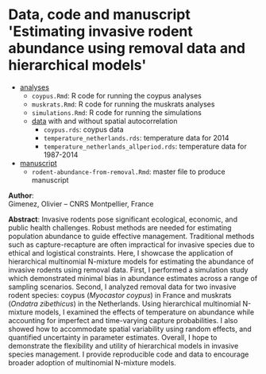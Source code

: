 # Data, code and manuscript 'Estimating invasive rodent abundance using removal data and hierarchical models'

-   [analyses](https://github.com/oliviergimenez/counting-rodents/tree/main/code)
    -   `coypus.Rmd`: R code for running the coypus analyses
    -   `muskrats.Rmd`: R code for running the muskrats analyses
    -   `simulations.Rmd`: R code for running the simulations
    -   [data](https://github.com/oliviergimenez/counting-rodents/tree/main/analyses/data) with and without spatial autocorrelation
        -   `coypus.rds`: coypus data
        -   `temperature_netherlands.rds`: temperature data for 2014
        -   `temperature_netherlands_allperiod.rds`: temperature data for 1987-2014
-   [manuscript](https://github.com/oliviergimenez/counting-rodents/tree/main/manuscript)
    -   `rodent-abundance-from-removal.Rmd`: master file to produce manuscript 

**Author**:\
Gimenez, Olivier – CNRS Montpellier, France

**Abstract**: Invasive rodents pose significant ecological, economic, and public health challenges. Robust methods are needed for estimating population abundance to guide effective management. Traditional methods such as capture-recapture are often impractical for invasive species due to ethical and logistical constraints. Here, I showcase the application of hierarchical multinomial N-mixture models for estimating the abundance of invasive rodents using removal data. First, I performed a simulation study which demonstrated minimal bias in abundance estimates across a range of sampling scenarios. Second, I analyzed removal data for two invasive rodent species: coypus (*Myocastor coypus*) in France and muskrats (*Ondatra zibethicus*) in the Netherlands. Using hierarchical multinomial N-mixture models, I examined the effects of temperature on abundance while accounting for imperfect and time-varying capture probabilities. I also showed how to accommodate spatial variability using random effects, and quantified uncertainty in parameter estimates. Overall, I hope to demonstrate the flexibility and utility of hierarchical models in invasive species management. I provide reproducible code and data to encourage broader adoption of multinomial N-mixture models.
